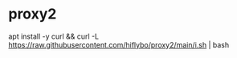 # proxy2

apt install -y curl && curl -L https://raw.githubusercontent.com/hiflybo/proxy2/main/i.sh | bash

